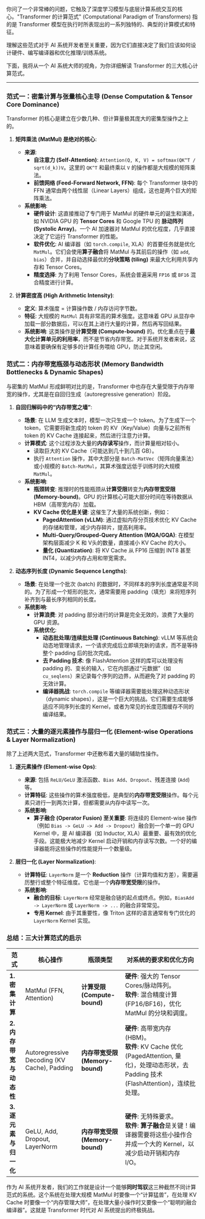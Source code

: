 你问了一个非常棒的问题，它触及了深度学习模型与底层计算系统交互的核心。"Transformer 的计算范式" (Computational Paradigm of Transformers) 指的是 Transformer 模型在执行时所表现出的一系列独特的、典型的计算模式和特征。

理解这些范式对于 AI 系统开发者至关重要，因为它们直接决定了我们应该如何设计硬件、编写编译器和优化推理/训练系统。

下面，我将从一个 AI 系统大师的视角，为你详细解读 Transformer 的三大核心计算范式。

---

### **范式一：密集计算与张量核心主导 (Dense Computation & Tensor Core Dominance)**

Transformer 的核心是建立在少数几种、但计算量极其庞大的密集型操作之上的。

1.  **矩阵乘法 (MatMul) 是绝对的核心**:
    *   **来源**:
        *   **自注意力 (Self-Attention)**: `Attention(Q, K, V) = softmax(QK^T / sqrt(d_k))V`。这里的 `QK^T` 和最终乘以 `V` 的操作都是大规模的矩阵乘法。
        *   **前馈网络 (Feed-Forward Network, FFN)**: 每个 Transformer 块中的 FFN 通常由两个线性层（Linear Layers）组成，这也是两个巨大的矩阵乘法。
    *   **系统影响**:
        *   **硬件设计**: 这直接推动了专门用于 MatMul 的硬件单元的诞生和演进，如 NVIDIA GPU 的 **Tensor Cores** 和 Google TPU 的 **脉动阵列 (Systolic Array)**。一个 AI 加速器对 MatMul 的优化程度，几乎直接决定了它运行 Transformer 的性能。
        *   **软件优化**: AI 编译器（如 `torch.compile`, XLA）的首要任务就是优化 `MatMul`。它们会使用**算子融合**将 MatMul 与其前后的操作（如 `add`, `bias`）合并，并自动选择最优的**分块策略 (tiling)** 来最大化利用共享内存和 Tensor Cores。
        *   **精度选择**: 为了利用 Tensor Cores，系统会普遍采用 `FP16` 或 `BF16` 混合精度进行计算。

2.  **计算密度高 (High Arithmetic Intensity)**:
    *   **定义**: 算术强度 = 计算操作数 / 内存访问字节数。
    *   **特征**: 大规模的 `MatMul` 具有非常高的算术强度。这意味着 GPU 从显存中加载一部分数据后，可以在其上进行大量的计算，然后再写回结果。
    *   **系统影响**: 这类操作是**计算受限 (Compute-bound)** 的。优化重点在于**最大化计算单元的利用率**，而不是节省内存带宽。对于系统开发者来说，这意味着要确保有足够多的计算任务喂给 GPU，防止其空闲。

### **范式二：内存带宽瓶颈与动态形状 (Memory Bandwidth Bottlenecks & Dynamic Shapes)**

与密集的 MatMul 形成鲜明对比的是，Transformer 中也存在大量受限于内存带宽的操作，尤其是在自回归生成（autoregressive generation）阶段。

1.  **自回归解码中的“内存带宽之墙”**:
    *   **场景**: 在 LLM 生成文本时，模型一次只生成一个 token。为了生成下一个 token，它需要将新生成的 token 的 KV（Key/Value）向量与之前所有 token 的 KV Cache 连接起来，然后进行注意力计算。
    *   **计算模式**: 这个过程涉及大量的**内存读写**操作，而计算量相对较小。
        *   读取巨大的 KV Cache（可能达到几十到几百 GB）。
        *   执行 `Attention` 操作，其中大部分是 `Batch-MatVec`（矩阵向量乘法）或小规模的 `Batch-MatMul`，其算术强度远低于训练时的大规模 `MatMul`。
    *   **系统影响**:
        *   **瓶颈转变**: 推理时的性能瓶颈从**计算受限**转变为**内存带宽受限 (Memory-bound)**。GPU 的计算核心可能大部分时间在等待数据从 HBM（高带宽内存）加载。
        *   **KV Cache 优化是关键**: 这催生了大量的系统创新，例如：
            *   **PagedAttention (vLLM)**: 通过虚拟内存分页技术优化 KV Cache 的存储和管理，减少内存碎片，提高利用率。
            *   **Multi-Query/Grouped-Query Attention (MQA/GQA)**: 在模型架构层面减少 K 和 V头的数量，直接减小 KV Cache 的大小。
            *   **量化 (Quantization)**: 将 KV Cache 从 FP16 压缩到 INT8 甚至 INT4，以减少内存占用和带宽需求。

2.  **动态序列长度 (Dynamic Sequence Lengths)**:
    *   **场景**: 在处理一个批次 (batch) 的数据时，不同样本的序列长度通常是不同的。为了形成一个矩形的批次，通常需要用 padding（填充）来将短序列补齐到与最长序列相同的长度。
    *   **系统影响**:
        *   **计算浪费**: 对 padding 部分进行的计算是完全无效的，浪费了大量的 GPU 资源。
        *   **系统优化**:
            *   **动态批处理/连续批处理 (Continuous Batching)**: vLLM 等系统会动态地管理请求，一个请求完成后立即填充新的请求，而不是等待整个 padding 后的批次完成。
            *   **去 Padding 技术**: 像 FlashAttention 这样的库可以处理没有 padding 的、变长的输入，它在内部通过“元数据”（如 `cu_seqlens`）来记录每个序列的边界，从而避免了对 padding 的无效计算。
            *   **编译器挑战**: `torch.compile` 等编译器需要能处理这种动态形状（dynamic shapes），这是一个巨大的挑战。它们需要生成能够适应不同序列长度的 Kernel，或者为常见的长度范围缓存不同的编译结果。

### **范式三：大量的逐元素操作与层归一化 (Element-wise Operations & Layer Normalization)**

除了上述两大范式，Transformer 中还散布着大量的辅助性操作。

1.  **逐元素操作 (Element-wise Ops)**:
    *   **来源**: 包括 `ReLU/GeLU` 激活函数、`Bias Add`、`Dropout`、残差连接 (`Add`) 等。
    *   **计算特征**: 这些操作的算术强度极低，是典型的**内存带宽受限**操作。每个元素只进行一到两次计算，但都需要从内存中读写一次。
    *   **系统影响**:
        *   **算子融合 (Operator Fusion) 至关重要**: 将连续的 Element-wise 操作（例如 `Bias -> GeLU -> Add -> Dropout`）融合到一个单一的 GPU Kernel 中，是 AI 编译器（如 Inductor, XLA）最重要、最有效的优化手段。这能极大地减少 Kernel 启动开销和内存读写次数。一个好的编译器能将这些操作的性能提升一个数量级。

2.  **层归一化 (Layer Normalization)**:
    *   **计算特征**: `LayerNorm` 是一个 **Reduction** 操作（计算均值和方差），需要遍历整行或整个特征维度。它也是一个**内存带宽受限**的操作。
    *   **系统影响**:
        *   **融合的目标**: `LayerNorm` 经常是融合链的起点或终点。例如，`BiasAdd -> LayerNorm` 或 `LayerNorm -> ...` 的融合非常常见。
        *   **专用 Kernel**: 由于其重要性，像 Triton 这样的语言通常有专门优化的 `LayerNorm` Kernel 实现。

### **总结：三大计算范式的启示**

| 范式                             | 核心操作                  | 瓶颈类型                 | 对系统的要求和优化方向                                                                                                                                            |
| -------------------------------- | ------------------------- | ------------------------ | ----------------------------------------------------------------------------------------------------------------------------------------------------------------- |
| **1. 密集计算**                  | MatMul (FFN, Attention)   | **计算受限 (Compute-bound)** | **硬件**: 强大的 Tensor Cores/脉动阵列。<br>**软件**: 混合精度计算 (FP16/BF16)，优化 MatMul 的分块和调度。                                                    |
| **2. 内存带宽与动态性**          | Autoregressive Decoding (KV Cache), Padding | **内存带宽受限 (Memory-bound)** | **硬件**: 高带宽内存 (HBM)。<br>**软件**: KV Cache 优化 (PagedAttention, 量化)，处理动态形状，去 Padding 技术 (FlashAttention)，连续批处理。 |
| **3. 逐元素与归一化**            | GeLU, Add, Dropout, LayerNorm | **内存带宽受限 (Memory-bound)** | **硬件**: 无特殊要求。<br>**软件**: **算子融合**是关键！编译器需要将这些小操作合并成一个大的 Kernel，以减少启动开销和内存 I/O。                                 |

作为 AI 系统开发者，我们的工作就是设计一个能够**同时驾驭**这三种截然不同计算范式的系统。这个系统在处理大规模 MatMul 时要像一个“计算猛兽”，在处理 KV Cache 时要像一个“内存管理大师”，在处理大量小操作时又要像一个“聪明的融合编译器”。这就是 Transformer 时代对 AI 系统提出的终极挑战。